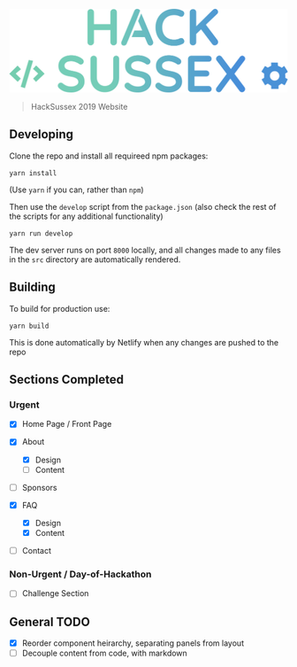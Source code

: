 ![Logo](./src/images/logo-gradient.png)

> HackSussex 2019 Website

## Developing
Clone the repo and install all requireed npm packages:
```
yarn install
```
(Use ``yarn`` if you can, rather than `npm`)

Then use the `develop` script from the `package.json` (also check the rest
of the scripts for any additional functionality)
```
yarn run develop
```
The dev server runs on port `8000` locally, and all changes made to any files
in the `src` directory are automatically rendered.

## Building
To build for production use:
```
yarn build
```
This is done automatically by Netlify when any changes are pushed to the repo

## Sections Completed

### Urgent
- [x] Home Page / Front Page

- [x] About 
  - [x] Design
  - [ ] Content

- [ ] Sponsors

- [x] FAQ
  - [x] Design
  - [x] Content
  
- [ ] Contact


### Non-Urgent / Day-of-Hackathon
- [ ] Challenge Section

## General TODO
- [x] Reorder component heirarchy, separating panels from layout
- [ ] Decouple content from code, with markdown
